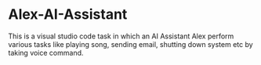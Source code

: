 # Alex-AI-Assistant
This is a visual studio code task in which an AI Assistant Alex perform various tasks like playing song, sending email, shutting down system etc by taking voice command.
